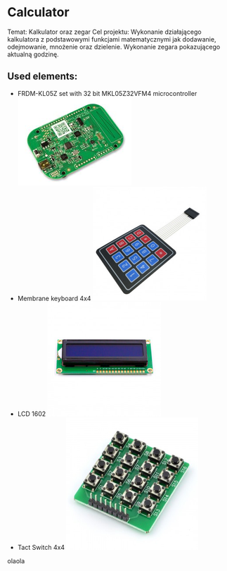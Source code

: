 # Calculator

Temat: Kalkulator oraz zegar
Cel projektu: Wykonanie działającego kalkulatora z podstawowymi funkcjami matematycznymi jak dodawanie, odejmowanie, mnożenie oraz dzielenie. Wykonanie zegara pokazującego aktualną godzinę.

## Used elements:
- FRDM-KL05Z set with 32 bit MKL05Z32VFM4 microcontroller
![MKL05Z32VFM4](https://github.com/OlaKr/Calculator/blob/main/images/FRDM-KL05Z.jpg)
- Membrane keyboard 4x4
![keyboard4x4](https://github.com/OlaKr/Calculator/blob/main/images/keyboard.jpg)
- LCD 1602
![LCD](https://github.com/OlaKr/Calculator/blob/main/images/LCD1602.jpg)
- Tact Switch 4x4
![16buttons](https://github.com/OlaKr/Calculator/blob/main/images/buttons.jpg)

olaola

